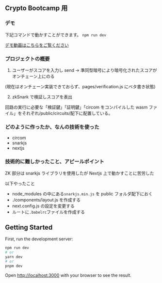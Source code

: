 ## Crypto Bootcamp 用

### デモ

下記コマンドで動かすことができます。
`npm run dev`

[デモ動画はこちらをご覧ください](https://www.youtube.com/watch?v=eYzm8xuT9zE)

### プロジェクトの概要

1. ユーザーがスコアを入力し send -> 準同型暗号により暗号化されたスコアがオンチェーン上にのる

(現在はオンチェーン実装できておらず、pages/verification.js にベタ書き状態)

2. zkSnark で検証しスコアを表出

回路の実行に必要な「検証鍵」「証明鍵」「circom をコンパイルした wasm ファイル」をそれぞれ/public/circuits/配下に配置している。

### どのように作ったか、なんの技術を使った

- circom
- snarkjs
- nextjs

### 技術的に難しかったこと、アピールポイント

ZK 部分は snarkjs ライブラリを使用したが Nextjs 上で動かすことに苦労した

以下やったこと

- node_modules の中にある`snarkjs.min.js` を public フォルダ配下におく
- ./components/layout.js を作成する
- next.config.js の設定を変更する
- ルートに`.babelrc`ファイルを作成する

## Getting Started

First, run the development server:

```bash
npm run dev
# or
yarn dev
# or
pnpm dev
```

Open [http://localhost:3000](http://localhost:3000) with your browser to see the result.
